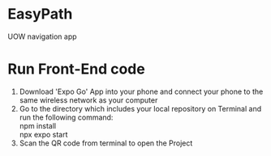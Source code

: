 # EasyPath
UOW navigation app 

# Run Front-End code
1. Download 'Expo Go' App into your phone and connect your phone to the same wireless network as your computer
2. Go to the directory which includes your local repository on Terminal and run the following command:\
    npm install\
    npx expo start 
3. Scan the QR code from terminal to open the Project
